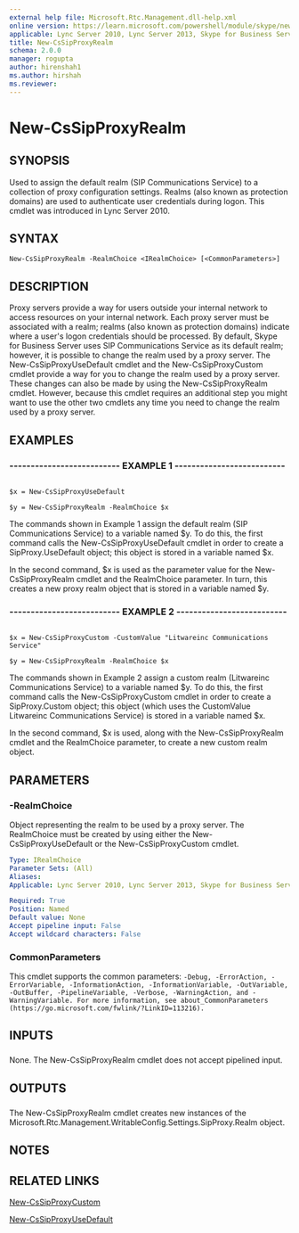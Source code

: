```yaml
---
external help file: Microsoft.Rtc.Management.dll-help.xml
online version: https://learn.microsoft.com/powershell/module/skype/new-cssipproxyrealm
applicable: Lync Server 2010, Lync Server 2013, Skype for Business Server 2015, Skype for Business Server 2019
title: New-CsSipProxyRealm
schema: 2.0.0
manager: rogupta
author: hirenshah1
ms.author: hirshah
ms.reviewer:
---
```


# New-CsSipProxyRealm

## SYNOPSIS

Used to assign the default realm (SIP Communications Service) to a collection of proxy configuration settings.
Realms (also known as protection domains) are used to authenticate user credentials during logon.
This cmdlet was introduced in Lync Server 2010.



## SYNTAX

```
New-CsSipProxyRealm -RealmChoice <IRealmChoice> [<CommonParameters>]
```

## DESCRIPTION

Proxy servers provide a way for users outside your internal network to access resources on your internal network.
Each proxy server must be associated with a realm; realms (also known as protection domains) indicate where a user's logon credentials should be processed.
By default, Skype for Business Server uses SIP Communications Service as its default realm; however, it is possible to change the realm used by a proxy server.
The New-CsSipProxyUseDefault cmdlet and the New-CsSipProxyCustom cmdlet provide a way for you to change the realm used by a proxy server.
These changes can also be made by using the New-CsSipProxyRealm cmdlet.
However, because this cmdlet requires an additional step you might want to use the other two cmdlets any time you need to change the realm used by a proxy server.



## EXAMPLES

### -------------------------- EXAMPLE 1 -------------------------- 
```

$x = New-CsSipProxyUseDefault

$y = New-CsSipProxyRealm -RealmChoice $x
```

The commands shown in Example 1 assign the default realm (SIP Communications Service) to a variable named $y.
To do this, the first command calls the New-CsSipProxyUseDefault cmdlet in order to create a SipProxy.UseDefault object; this object is stored in a variable named $x.

In the second command, $x is used as the parameter value for the New-CsSipProxyRealm cmdlet and the RealmChoice parameter.
In turn, this creates a new proxy realm object that is stored in a variable named $y.

### -------------------------- EXAMPLE 2 -------------------------- 
```

$x = New-CsSipProxyCustom -CustomValue "Litwareinc Communications Service"

$y = New-CsSipProxyRealm -RealmChoice $x
```

The commands shown in Example 2 assign a custom realm (Litwareinc Communications Service) to a variable named $y.
To do this, the first command calls the New-CsSipProxyCustom cmdlet in order to create a SipProxy.Custom object; this object (which uses the CustomValue Litwareinc Communications Service) is stored in a variable named $x.

In the second command, $x is used, along with the New-CsSipProxyRealm cmdlet and the RealmChoice parameter, to create a new custom realm object.


## PARAMETERS

### -RealmChoice
Object representing the realm to be used by a proxy server.
The RealmChoice must be created by using either the New-CsSipProxyUseDefault or the New-CsSipProxyCustom cmdlet.

```yaml
Type: IRealmChoice
Parameter Sets: (All)
Aliases: 
Applicable: Lync Server 2010, Lync Server 2013, Skype for Business Server 2015, Skype for Business Server 2019

Required: True
Position: Named
Default value: None
Accept pipeline input: False
Accept wildcard characters: False
```

### CommonParameters
This cmdlet supports the common parameters: `-Debug, -ErrorAction, -ErrorVariable, -InformationAction, -InformationVariable, -OutVariable, -OutBuffer, -PipelineVariable, -Verbose, -WarningAction, and -WarningVariable. For more information, see about_CommonParameters (https://go.microsoft.com/fwlink/?LinkID=113216).`

## INPUTS

###  
None.
The New-CsSipProxyRealm cmdlet does not accept pipelined input.

## OUTPUTS

###  
The New-CsSipProxyRealm cmdlet creates new instances of the Microsoft.Rtc.Management.WritableConfig.Settings.SipProxy.Realm object.

## NOTES

## RELATED LINKS

[New-CsSipProxyCustom](New-CsSipProxyCustom.md)

[New-CsSipProxyUseDefault](New-CsSipProxyUseDefault.md)
